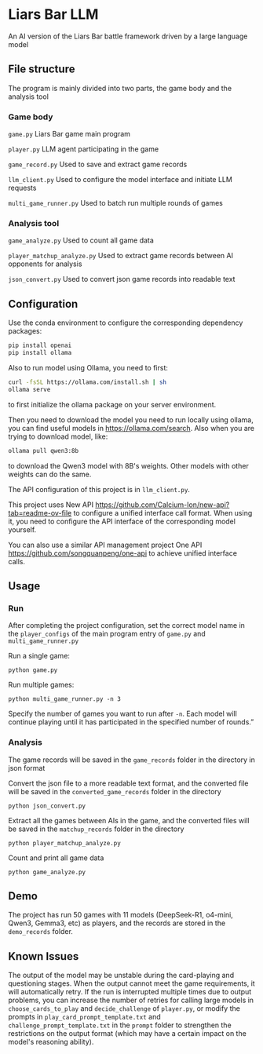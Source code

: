 # Liars Bar LLM

An AI version of the Liars Bar battle framework driven by a large language model

## File structure

The program is mainly divided into two parts, the game body and the analysis tool

### Game body

`game.py` Liars Bar game main program

`player.py` LLM agent participating in the game

`game_record.py` Used to save and extract game records

`llm_client.py` Used to configure the model interface and initiate LLM requests

`multi_game_runner.py` Used to batch run multiple rounds of games

### Analysis tool

`game_analyze.py` Used to count all game data

`player_matchup_analyze.py` Used to extract game records between AI opponents for analysis

`json_convert.py` Used to convert json game records into readable text

## Configuration

Use the conda environment to configure the corresponding dependency packages:

```bash
pip install openai
pip install ollama
```

Also to run model using Ollama, you need to first:

```bash
curl -fsSL https://ollama.com/install.sh | sh
ollama serve
```
to first initialize the ollama package on your server environment.

Then you need to download the model you need to run locally using ollama, you can find useful models in https://ollama.com/search. Also when you are trying to download model, like:
```bash
ollama pull qwen3:8b
```
to download the Qwen3 model with 8B's weights. Other models with other weights can do the same.

The API configuration of this project is in `llm_client.py`.

This project uses New API https://github.com/Calcium-Ion/new-api?tab=readme-ov-file to configure a unified interface call format. When using it, you need to configure the API interface of the corresponding model yourself.

You can also use a similar API management project One API https://github.com/songquanpeng/one-api to achieve unified interface calls.

## Usage

### Run

After completing the project configuration, set the correct model name in the `player_configs` of the main program entry of `game.py` and `multi_game_runner.py`

Run a single game:
```
python game.py
```

Run multiple games:
```
python multi_game_runner.py -n 3
```
Specify the number of games you want to run after `-n`. Each model will continue playing until it has participated in the specified number of rounds.”
### Analysis

The game records will be saved in the `game_records` folder in the directory in json format

Convert the json file to a more readable text format, and the converted file will be saved in the `converted_game_records` folder in the directory

```
python json_convert.py
```

Extract all the games between AIs in the game, and the converted files will be saved in the `matchup_records` folder in the directory

```
python player_matchup_analyze.py
```

Count and print all game data

```
python game_analyze.py
```

## Demo

The project has run 50 games with 11 models (DeepSeek-R1, o4-mini, Qwen3, Gemma3, etc) as players, and the records are stored in the `demo_records` folder.

## Known Issues

The output of the model may be unstable during the card-playing and questioning stages. When the output cannot meet the game requirements, it will automatically retry. If the run is interrupted multiple times due to output problems, you can increase the number of retries for calling large models in `choose_cards_to_play` and `decide_challenge` of `player.py`, or modify the prompts in `play_card_prompt_template.txt` and `challenge_prompt_template.txt` in the `prompt` folder to strengthen the restrictions on the output format (which may have a certain impact on the model's reasoning ability).
